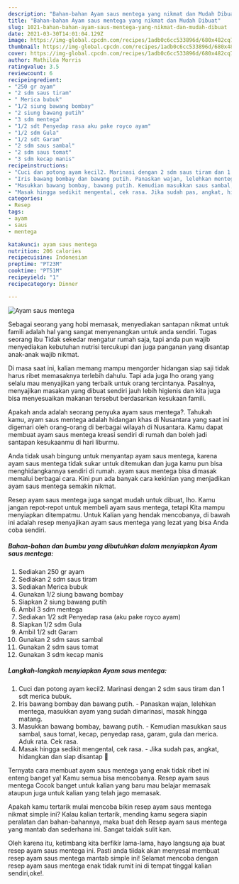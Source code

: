 ```yaml
---
description: "Bahan-bahan Ayam saus mentega yang nikmat dan Mudah Dibuat"
title: "Bahan-bahan Ayam saus mentega yang nikmat dan Mudah Dibuat"
slug: 1021-bahan-bahan-ayam-saus-mentega-yang-nikmat-dan-mudah-dibuat
date: 2021-03-30T14:01:04.129Z
image: https://img-global.cpcdn.com/recipes/1adb0c6cc533896d/680x482cq70/ayam-saus-mentega-foto-resep-utama.jpg
thumbnail: https://img-global.cpcdn.com/recipes/1adb0c6cc533896d/680x482cq70/ayam-saus-mentega-foto-resep-utama.jpg
cover: https://img-global.cpcdn.com/recipes/1adb0c6cc533896d/680x482cq70/ayam-saus-mentega-foto-resep-utama.jpg
author: Mathilda Morris
ratingvalue: 3.5
reviewcount: 6
recipeingredient:
- "250 gr ayam"
- "2 sdm saus tiram"
- " Merica bubuk"
- "1/2 siung bawang bombay"
- "2 siung bawang putih"
- "3 sdm mentega"
- "1/2 sdt Penyedap rasa aku pake royco ayam"
- "1/2 sdm Gula"
- "1/2 sdt Garam"
- "2 sdm saus sambal"
- "2 sdm saus tomat"
- "3 sdm kecap manis"
recipeinstructions:
- "Cuci dan potong ayam kecil2. Marinasi dengan 2 sdm saus tiram dan 1 sdt merica bubuk."
- "Iris bawang bombay dan bawang putih. Panaskan wajan, lelehkan mentega, masukkan ayam yang sudah dimarinasi, masak hingga matang."
- "Masukkan bawang bombay, bawang putih. Kemudian masukkan saus sambal, saus tomat, kecap, penyedap rasa, garam, gula dan merica. Aduk rata. Cek rasa."
- "Masak hingga sedikit mengental, cek rasa. Jika sudah pas, angkat, hidangkan dan siap disantap 🤤"
categories:
- Resep
tags:
- ayam
- saus
- mentega

katakunci: ayam saus mentega 
nutrition: 206 calories
recipecuisine: Indonesian
preptime: "PT23M"
cooktime: "PT51M"
recipeyield: "1"
recipecategory: Dinner

---
```



![Ayam saus mentega](https://img-global.cpcdn.com/recipes/1adb0c6cc533896d/680x482cq70/ayam-saus-mentega-foto-resep-utama.jpg)

Sebagai seorang yang hobi memasak, menyediakan santapan nikmat untuk famili adalah hal yang sangat menyenangkan untuk anda sendiri. Tugas seorang ibu Tidak sekedar mengatur rumah saja, tapi anda pun wajib menyediakan kebutuhan nutrisi tercukupi dan juga panganan yang disantap anak-anak wajib nikmat.

Di masa  saat ini, kalian memang mampu mengorder hidangan siap saji tidak harus ribet memasaknya terlebih dahulu. Tapi ada juga lho orang yang selalu mau menyajikan yang terbaik untuk orang tercintanya. Pasalnya, menyajikan masakan yang dibuat sendiri jauh lebih higienis dan kita juga bisa menyesuaikan makanan tersebut berdasarkan kesukaan famili. 



Apakah anda adalah seorang penyuka ayam saus mentega?. Tahukah kamu, ayam saus mentega adalah hidangan khas di Nusantara yang saat ini digemari oleh orang-orang di berbagai wilayah di Nusantara. Kamu dapat membuat ayam saus mentega kreasi sendiri di rumah dan boleh jadi santapan kesukaanmu di hari liburmu.

Anda tidak usah bingung untuk menyantap ayam saus mentega, karena ayam saus mentega tidak sukar untuk ditemukan dan juga kamu pun bisa menghidangkannya sendiri di rumah. ayam saus mentega bisa dimasak memalui berbagai cara. Kini pun ada banyak cara kekinian yang menjadikan ayam saus mentega semakin nikmat.

Resep ayam saus mentega juga sangat mudah untuk dibuat, lho. Kamu jangan repot-repot untuk membeli ayam saus mentega, tetapi Kita mampu menyiapkan ditempatmu. Untuk Kalian yang hendak mencobanya, di bawah ini adalah resep menyajikan ayam saus mentega yang lezat yang bisa Anda coba sendiri.

<!--inarticleads1-->

##### Bahan-bahan dan bumbu yang dibutuhkan dalam menyiapkan Ayam saus mentega:

1. Sediakan 250 gr ayam
1. Sediakan 2 sdm saus tiram
1. Sediakan  Merica bubuk
1. Gunakan 1/2 siung bawang bombay
1. Siapkan 2 siung bawang putih
1. Ambil 3 sdm mentega
1. Sediakan 1/2 sdt Penyedap rasa (aku pake royco ayam)
1. Siapkan 1/2 sdm Gula
1. Ambil 1/2 sdt Garam
1. Gunakan 2 sdm saus sambal
1. Gunakan 2 sdm saus tomat
1. Gunakan 3 sdm kecap manis




<!--inarticleads2-->

##### Langkah-langkah menyiapkan Ayam saus mentega:

1. Cuci dan potong ayam kecil2. Marinasi dengan 2 sdm saus tiram dan 1 sdt merica bubuk.
1. Iris bawang bombay dan bawang putih. - Panaskan wajan, lelehkan mentega, masukkan ayam yang sudah dimarinasi, masak hingga matang.
1. Masukkan bawang bombay, bawang putih. - Kemudian masukkan saus sambal, saus tomat, kecap, penyedap rasa, garam, gula dan merica. Aduk rata. Cek rasa.
1. Masak hingga sedikit mengental, cek rasa. - Jika sudah pas, angkat, hidangkan dan siap disantap 🤤




Ternyata cara membuat ayam saus mentega yang enak tidak ribet ini enteng banget ya! Kamu semua bisa mencobanya. Resep ayam saus mentega Cocok banget untuk kalian yang baru mau belajar memasak ataupun juga untuk kalian yang telah jago memasak.

Apakah kamu tertarik mulai mencoba bikin resep ayam saus mentega nikmat simple ini? Kalau kalian tertarik, mending kamu segera siapin peralatan dan bahan-bahannya, maka buat deh Resep ayam saus mentega yang mantab dan sederhana ini. Sangat taidak sulit kan. 

Oleh karena itu, ketimbang kita berfikir lama-lama, hayo langsung aja buat resep ayam saus mentega ini. Pasti anda tiidak akan menyesal membuat resep ayam saus mentega mantab simple ini! Selamat mencoba dengan resep ayam saus mentega enak tidak rumit ini di tempat tinggal kalian sendiri,oke!.

